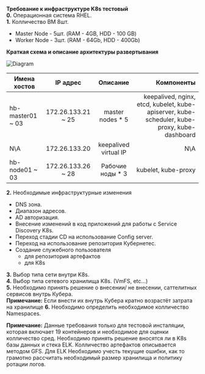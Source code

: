__Требование к инфраструктуре K8s тестовый__  
__0.__ Операционная система RHEL.  
__1.__ Колличество ВМ 8шт.
- Master Node - 5шт. (RAM - 4GB, HDD - 100 GB)  
- Worker Node - 3шт. (RAM - 64Gb, HDD - 400Gb)  


__Краткая схема и описание архитектуры развертывания__  

![Diagram](https://hsto.org/webt/qo/mi/un/qomiunfreqwd2oyor5h-hjrjzm8.png)  


| Имена хостов  | IP адрес|Описание  | Компоненты| 
| ------------- |:-------:|:-------: | -----:    |
|hb-master01 ~ 03| 	172.26.133.21 ~ 25| master nodes * 5|keepalived, nginx, etcd, kubelet, kube-apiserver, kube-scheduler, kube-proxy, kube-dashboard|
|N\A |	172.26.133.20 |	keepalived virtual IP |	N\A|
|hb-node01 ~ 03 |	172.26.133.26 ~ 28 	|Рабочие ноды * 3 	|kubelet, kube-proxy|

__2.__ Необходимые инфраструктурные изменения
- DNS зона.
- Диапазон  адресов.
- AD авторизация.
- Внесение изменений в код приложений для работы с Service Discovery K8s.
- Переход стадии CD на использование Config server.
- Переход на использование репозитория Кубернетес.
- Создание служебного пользователя
  - для репозитория артефактов
  - для К8s  

__3.__ Выбор типа сети внутри K8s.  
__4.__ Выбор типа сетевого хранилища K8s. (VmFS, etc...)  
__5.__ Необходимо принять решение о внесении/ не внесении, саттелитных сервисов внутрь Кубера.  
__Примечание:__ Если внести их внутрь Кубера кратно возрастёт затрата на хранилище
__6.__ Необходимо определить необходимое колличество Namespaces.  

__Примечание:__ Данные требования только для тестовой инсталяции, которая включает 19 контейнеров и необходимое для оценки колличество сред. Необходимо принять решение вносятся ли в K8s базы данных и стека ELK. Колличество артефактов описывается методом GFS. 
Для ELK Необходимо учесть текущие ошибки, как то грамотно рассчитать необходимый размер хранилища и политику ротации логов.

